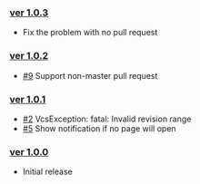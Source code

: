 ### [ver 1.0.3](https://github.com/shiraji/find-pull-request/releases/tag/v1.0.3)

* Fix the problem with no pull request

### [ver 1.0.2](https://github.com/shiraji/find-pull-request/releases/tag/v1.0.2)

* [#9](https://github.com/shiraji/find-pull-request/issues/9) Support non-master pull request

### [ver 1.0.1](https://github.com/shiraji/find-pull-request/releases/tag/v1.0.1)

* [#2](https://github.com/shiraji/find-pull-request/issues/2) VcsException: fatal: Invalid revision range
* [#5](https://github.com/shiraji/find-pull-request/issues/5) Show notification if no page will open

### [ver 1.0.0](https://github.com/shiraji/find-pull-request/releases/tag/v1.0.0)

* Initial release
